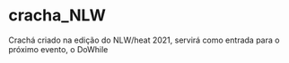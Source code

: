 # cracha_NLW
Crachá criado na edição do NLW/heat 2021, servirá como entrada para o próximo evento, o DoWhile
